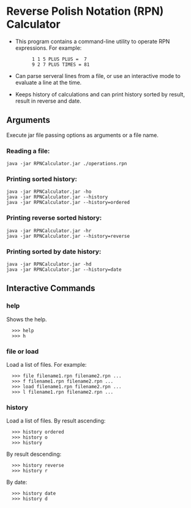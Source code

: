 Reverse Polish Notation (RPN) Calculator
========================================

* This program contains a command-line utility to operate RPN expressions.
	For example:
  ```
        1 1 5 PLUS PLUS =  7
        9 2 7 PLUS TIMES = 81
  ```

* Can parse serveral lines from a file, or use an interactive mode to 
    evaluate a line at the time.

* Keeps history of calculations and can print history sorted by result, 
    result in reverse and date.

Arguments
---------
Execute jar file passing options as arguments or a file name.

### Reading a file:
    java -jar RPNCalculator.jar ./operations.rpn

### Printing sorted history:
    java -jar RPNCalculator.jar -ho
    java -jar RPNCalculator.jar --history
    java -jar RPNCalculator.jar --history=ordered

### Printing reverse sorted history:
    java -jar RPNCalculator.jar -hr
    java -jar RPNCalculator.jar --history=reverse

### Printing sorted by date history:
    java -jar RPNCalculator.jar -hd
    java -jar RPNCalculator.jar --history=date


Interactive Commands
--------------------

### help
  Shows the help.
  ```
	>>> help
	>>> h
  ```
### file or load
  Load a list of files. 
  For example:
  ```
	>>> file filename1.rpn filename2.rpn ...
	>>> f filename1.rpn filename2.rpn ...
	>>> load filename1.rpn filename2.rpn ...
	>>> l filename1.rpn filename2.rpn ...
  ```
### history 
  Load a list of files.
  By result ascending:
  ```
    >>> history ordered
    >>> history o
    >>> history
  ```
  By result descending:
  ```
    >>> history reverse
    >>> history r
  ```
  By date:
  ```
    >>> history date
    >>> history d
  ```

  
